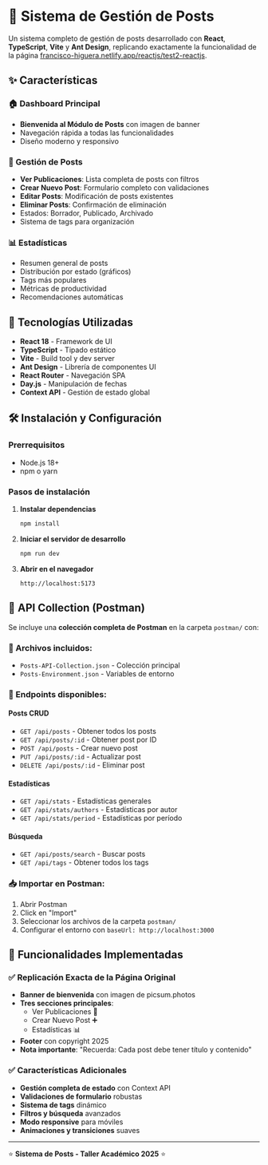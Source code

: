# 📝 Sistema de Gestión de Posts

Un sistema completo de gestión de posts desarrollado con **React**, **TypeScript**, **Vite** y **Ant Design**, replicando exactamente la funcionalidad de la página [francisco-higuera.netlify.app/reactjs/test2-reactjs](https://francisco-higuera.netlify.app/reactjs/test2-reactjs).

## ✨ Características

### 🏠 Dashboard Principal
- **Bienvenida al Módulo de Posts** con imagen de banner
- Navegación rápida a todas las funcionalidades
- Diseño moderno y responsivo

### 📄 Gestión de Posts
- **Ver Publicaciones**: Lista completa de posts con filtros
- **Crear Nuevo Post**: Formulario completo con validaciones
- **Editar Posts**: Modificación de posts existentes
- **Eliminar Posts**: Confirmación de eliminación
- Estados: Borrador, Publicado, Archivado
- Sistema de tags para organización

### 📊 Estadísticas
- Resumen general de posts
- Distribución por estado (gráficos)
- Tags más populares
- Métricas de productividad
- Recomendaciones automáticas

## 🚀 Tecnologías Utilizadas

- **React 18** - Framework de UI
- **TypeScript** - Tipado estático
- **Vite** - Build tool y dev server
- **Ant Design** - Librería de componentes UI
- **React Router** - Navegación SPA
- **Day.js** - Manipulación de fechas
- **Context API** - Gestión de estado global

## 🛠️ Instalación y Configuración

### Prerrequisitos
- Node.js 18+ 
- npm o yarn

### Pasos de instalación

1. **Instalar dependencias**
   ```bash
   npm install
   ```

2. **Iniciar el servidor de desarrollo**
   ```bash
   npm run dev
   ```

3. **Abrir en el navegador**
   ```
   http://localhost:5173
   ```

## 📡 API Collection (Postman)

Se incluye una **colección completa de Postman** en la carpeta `postman/` con:

### 📁 Archivos incluidos:
- `Posts-API-Collection.json` - Colección principal
- `Posts-Environment.json` - Variables de entorno

### 🔌 Endpoints disponibles:

#### **Posts CRUD**
- `GET /api/posts` - Obtener todos los posts
- `GET /api/posts/:id` - Obtener post por ID  
- `POST /api/posts` - Crear nuevo post
- `PUT /api/posts/:id` - Actualizar post
- `DELETE /api/posts/:id` - Eliminar post

#### **Estadísticas**
- `GET /api/stats` - Estadísticas generales
- `GET /api/stats/authors` - Estadísticas por autor
- `GET /api/stats/period` - Estadísticas por período

#### **Búsqueda**
- `GET /api/posts/search` - Buscar posts
- `GET /api/tags` - Obtener todos los tags

### 📥 Importar en Postman:

1. Abrir Postman
2. Click en "Import"
3. Seleccionar los archivos de la carpeta `postman/`
4. Configurar el entorno con `baseUrl: http://localhost:3000`

## 🎯 Funcionalidades Implementadas

### ✅ Replicación Exacta de la Página Original

- **Banner de bienvenida** con imagen de picsum.photos
- **Tres secciones principales**:
  - Ver Publicaciones 📄
  - Crear Nuevo Post ➕  
  - Estadísticas 📊
- **Footer** con copyright 2025
- **Nota importante**: "Recuerda: Cada post debe tener título y contenido"

### ✅ Características Adicionales

- **Gestión completa de estado** con Context API
- **Validaciones de formulario** robustas
- **Sistema de tags** dinámico
- **Filtros y búsqueda** avanzados
- **Modo responsive** para móviles
- **Animaciones y transiciones** suaves

---

⭐ **Sistema de Posts - Taller Académico 2025** ⭐
